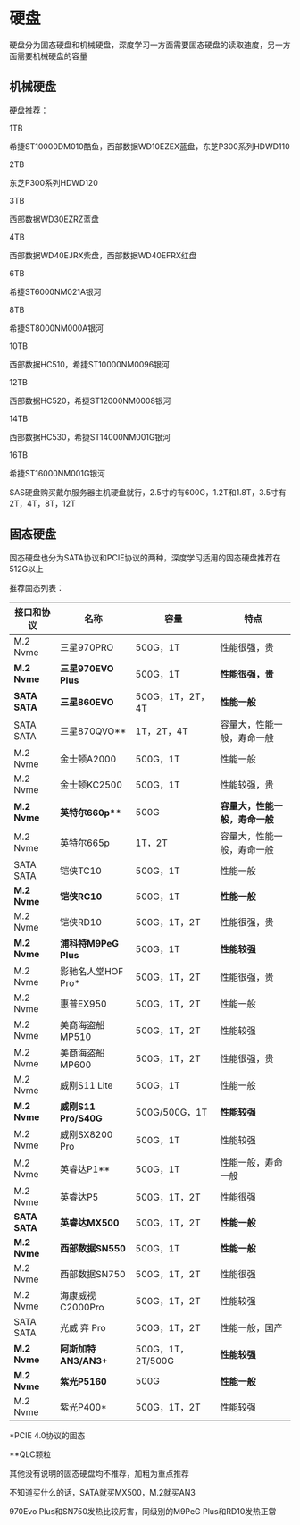 # 硬盘

硬盘分为固态硬盘和机械硬盘，深度学习一方面需要固态硬盘的读取速度，另一方面需要机械硬盘的容量



## 机械硬盘

硬盘推荐：

1TB

希捷ST10000DM010酷鱼，西部数据WD10EZEX蓝盘，东芝P300系列HDWD110

2TB

东芝P300系列HDWD120

3TB

西部数据WD30EZRZ蓝盘

4TB

西部数据WD40EJRX紫盘，西部数据WD40EFRX红盘

6TB

希捷ST6000NM021A银河

8TB

希捷ST8000NM000A银河

10TB

西部数据HC510，希捷ST10000NM0096银河

12TB

西部数据HC520，希捷ST12000NM0008银河

14TB

西部数据HC530，希捷ST14000NM001G银河

16TB

希捷ST16000NM001G银河



SAS硬盘购买戴尔服务器主机硬盘就行，2.5寸的有600G，1.2T和1.8T，3.5寸有2T，4T，8T，12T



## 固态硬盘

固态硬盘也分为SATA协议和PCIE协议的两种，深度学习适用的固态硬盘推荐在512G以上

推荐固态列表：

| 接口和协议    | 名称                 | 容量              | 特点                           |
| ------------- | -------------------- | ----------------- | ------------------------------ |
| M.2 Nvme      | 三星970PRO           | 500G，1T          | 性能很强，贵                   |
| **M.2 Nvme**  | **三星970EVO Plus**  | 500G，1T          | **性能很强，贵**               |
| **SATA SATA** | **三星860EVO**       | 500G，1T，2T，4T  | **性能一般**                   |
| SATA SATA     | 三星870QVO**         | 1T，2T，4T        | 容量大，性能一般，寿命一般     |
| M.2 Nvme      | 金士顿A2000          | 500G，1T          | 性能一般                       |
| M.2 Nvme      | 金士顿KC2500         | 500G，1T          | 性能较强，贵                   |
| **M.2 Nvme**  | **英特尔660p\****    | 500G              | **容量大，性能一般，寿命一般** |
| M.2 Nvme      | 英特尔665p           | 1T，2T            | 容量大，性能一般，寿命一般     |
| SATA SATA     | 铠侠TC10             | 500G，1T          | 性能一般                       |
| **M.2 Nvme**  | **铠侠RC10**         | 500G，1T          | **性能一般**                   |
| M.2 Nvme      | 铠侠RD10             | 500G，1T，2T      | 性能很强，贵                   |
| **M.2 Nvme**  | **浦科特M9PeG Plus** | 500G，1T          | **性能较强**                   |
| M.2 Nvme      | 影驰名人堂HOF Pro*   | 500G，1T，2T      | 性能很强，贵                   |
| M.2 Nvme      | 惠普EX950            | 500G，1T，2T      | 性能一般                       |
| M.2 Nvme      | 美商海盗船MP510      | 500G，1T，2T      | 性能较强                       |
| M.2 Nvme      | 美商海盗船MP600      | 500G，1T，2T      | 性能很强，贵                   |
| M.2 Nvme      | 威刚S11 Lite         | 500G，1T          | 性能一般                       |
| **M.2 Nvme**  | **威刚S11 Pro/S40G** | 500G/500G，1T     | **性能较强**                   |
| M.2 Nvme      | 威刚SX8200 Pro       | 500G，1T          | 性能较强                       |
| M.2 Nvme      | 英睿达P1**           | 500G，1T          | 性能一般，寿命一般             |
| M.2 Nvme      | 英睿达P5             | 500G，1T，2T      | 性能很强                       |
| **SATA SATA** | **英睿达MX500**      | 500G，1T，2T      | **性能一般**                   |
| **M.2 Nvme**  | **西部数据SN550**    | 500G，1T          | **性能一般**                   |
| M.2 Nvme      | 西部数据SN750        | 500G，1T，2T      | 性能很强                       |
| M.2 Nvme      | 海康威视C2000Pro     | 500G，1T，2T      | 性能较强                       |
| SATA SATA     | 光威 弈 Pro          | 500G，1T，2T      | 性能一般，国产                 |
| **M.2 Nvme**  | **阿斯加特AN3/AN3+** | 500G，1T，2T/500G | **性能较强**                   |
| **M.2 Nvme**  | **紫光P5160**        | 500G              | **性能一般**                   |
| M.2 Nvme      | 紫光P400*            | 500G，1T，2T      | 性能较强                       |

*PCIE 4.0协议的固态

**QLC颗粒



其他没有说明的固态硬盘均不推荐，加粗为重点推荐

不知道买什么的话，SATA就买MX500，M.2就买AN3

970Evo Plus和SN750发热比较厉害，同级别的M9PeG Plus和RD10发热正常
